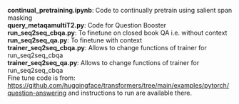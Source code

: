 **continual_pretraining.ipynb**: Code to continually pretrain using salient span masking  
**query_metaqamultiT2.py**: Code for Question Booster  
**run_seq2seq_cbqa.py**: To finetune on closed book QA i.e. without context   
**run_seq2seq_qa.py**: To finetune with context  
**trainer_seq2seq_cbqa.py**: Allows to change functions of trainer for run_seq2seq_cbqa  
**trainer_seq2seq_qa.py**: Allows to change functions of trainer for run_seq2seq_cbqa  
Fine tune code is from: https://github.com/huggingface/transformers/tree/main/examples/pytorch/question-answering and instructions to run are available there.
